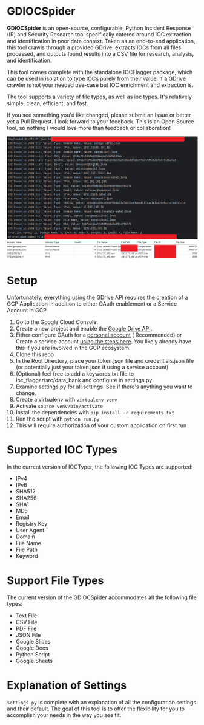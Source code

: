 # GDIOCSpider

**GDIOCSpider** is an open-source, configurable, Python Incident Response (IR) and Security Research tool specifically
catered around
IOC extraction and identification in poor data context. Taken as an end-to-end application, this tool crawls through a
provided GDrive, extracts IOCs from all files
processed, and outputs found results into a CSV file for research, analysis, and identification.

This tool comes complete with the standalone IOCFlagger package, which can be used in isolation to type IOCs purely
from their value, if a GDrive crawler is not your needed use-case but IOC enrichment and extraction is.

The tool supports a variety of file types, as well as ioc types. It's relatively simple, clean, efficient, and fast.

If you see something you'd like changed, please submit an Issue or better yet a Pull Request. I look forward to your
feedback.
This is an Open Source tool, so nothing I would love more than feedback or collaboration!

![Example of The GDIOCSpider Running in Console](./markdown/ConsoleRun.png)
![GDIOCSpider Reduced Sample Output](./markdown/OutputExample.png)

# Setup

Unfortunately, everything using the GDrive API requires the creation of a GCP Application in addition to either OAuth
enablement or a
Service Account in GCP

1. Go to the Google Cloud Console.
2. Create a new project and enable the [Google Drive API](https://support.google.com/googleapi/answer/6158841?hl=en).
3. Either configure OAuth for
   a [personal account](https://console.cloud.google.com/apis/credentials/consent?pli=1&inv=1&invt=AbnkuQ&project=just-skyline-231218) (
   Recommended) or Create a service
   account [using the steps here](https://developers.google.com/workspace/guides/create-credentials). You likely already
   have this if you are involved in the GCP ecosystem.
4. Clone this repo
5. In the Root Directory, place your token.json file and credentials.json file (or potentially just your token.json if
   using a service account)
6. (Optional) feel free to add a keywords.txt file to ioc_flagger/src/data_bank and configure in settings.py
7. Examine settings.py for all settings. See if there's anything you want to change.
8. Create a virtualenv with `virtualenv venv`
9. Activate `source venv/bin/activate`
10. Install the dependencies with `pip install -r requirements.txt`
11. Run the script with `python run.py`
12. This will require authorization of your custom application on first run

# Supported IOC Types

In the current version of IOCTyper, the following IOC Types are supported:

- IPv4
- IPv6
- SHA512
- SHA256
- SHA1
- MD5
- Email
- Registry Key
- User Agent
- Domain
- File Name
- File Path
- Keyword

# Support File Types

The current version of the GDIOCSpider accommodates all the following file types:

- Text File
- CSV File
- PDF File
- JSON File
- Google Slides
- Google Docs
- Python Script
- Google Sheets

# Explanation of Settings

`settings.py` Is complete with an explanation of all the configuration settings and their default. The goal of this
tool is to offer the flexibility for you to accomplish your needs in the way you see fit.

